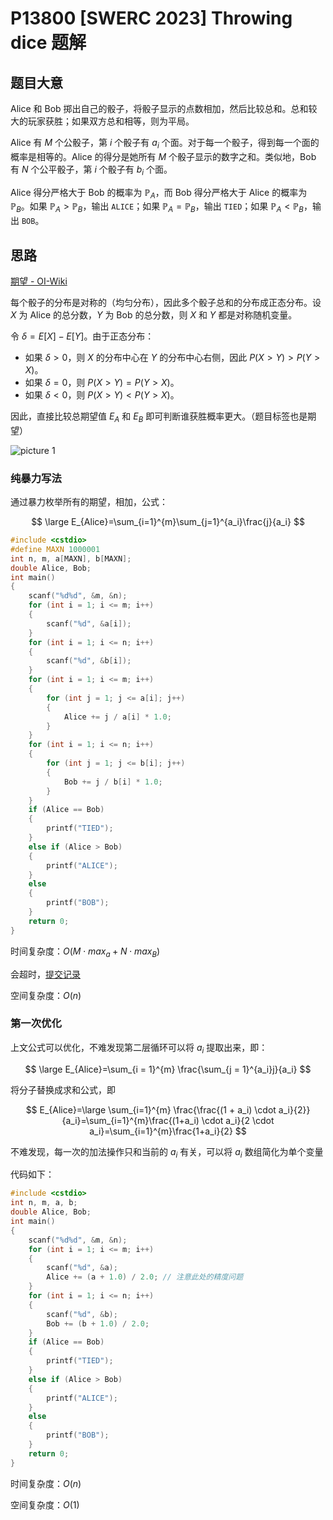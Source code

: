# P13800 [SWERC 2023] Throwing dice 题解

## 题目大意

Alice 和 Bob 掷出自己的骰子，将骰子显示的点数相加，然后比较总和。总和较大的玩家获胜；如果双方总和相等，则为平局。

Alice 有 $M$ 个公骰子，第 $i$ 个骰子有 $a_i$ 个面。对于每一个骰子，得到每一个面的概率是相等的。Alice 的得分是她所有 $M$ 个骰子显示的数字之和。类似地，Bob 有 $N$ 个公平骰子，第 $i$ 个骰子有 $b_i$ 个面。

Alice 得分严格大于 Bob 的概率为 $\mathbb{P}_A$，而 Bob 得分严格大于 Alice 的概率为 $\mathbb{P}_B$。如果 $\mathbb{P}_A > \mathbb{P}_B$，输出 $\texttt{ALICE}$；如果 $\mathbb{P}_A = \mathbb{P}_B$，输出 $\texttt{TIED}$；如果 $\mathbb{P}_A < \mathbb{P}_B$，输出 $\texttt{BOB}$。

## 思路

[期望 - OI-Wiki](https://oi-wiki.org/math/probability/exp-var/#%E6%9C%9F%E6%9C%9B)

每个骰子的分布是对称的（均匀分布），因此多个骰子总和的分布成正态分布。设 $X$ 为 Alice 的总分数，$Y$ 为 Bob 的总分数，则 $X$ 和 $Y$ 都是对称随机变量。

令 $\delta = E[X] - E[Y]$。由于正态分布：

- 如果 $\delta > 0$，则 $X$ 的分布中心在 $Y$ 的分布中心右侧，因此 $P(X > Y) > P(Y > X)$。
- 如果 $\delta = 0$，则 $P(X > Y) = P(Y > X)$。
- 如果 $\delta < 0$，则 $P(X > Y) < P(Y > X)$。

因此，直接比较总期望值 $E_A$ 和 $E_B$ 即可判断谁获胜概率更大。（题目标签也是期望）

![picture 1](https://cdn.luogu.com.cn/upload/image_hosting/jighwuly.png)

### 纯暴力写法

通过暴力枚举所有的期望，相加，公式：

$$
\large E_{Alice}=\sum_{i=1}^{m}\sum_{j=1}^{a_i}\frac{j}{a_i}
$$

```cpp
#include <cstdio>
#define MAXN 1000001
int n, m, a[MAXN], b[MAXN];
double Alice, Bob;
int main()
{
    scanf("%d%d", &m, &n);
    for (int i = 1; i <= m; i++)
    {
        scanf("%d", &a[i]);
    }
    for (int i = 1; i <= n; i++)
    {
        scanf("%d", &b[i]);
    }
    for (int i = 1; i <= m; i++)
    {
        for (int j = 1; j <= a[i]; j++)
        {
            Alice += j / a[i] * 1.0;
        }
    }
    for (int i = 1; i <= n; i++)
    {
        for (int j = 1; j <= b[i]; j++)
        {
            Bob += j / b[i] * 1.0;
        }
    }
    if (Alice == Bob)
    {
        printf("TIED");
    }
    else if (Alice > Bob)
    {
        printf("ALICE");
    }
    else
    {
        printf("BOB");
    }
    return 0;
}
```

时间复杂度：$O(M \cdot max_a +N \cdot max_B)$

会超时，[提交记录](https://www.luogu.com.cn/record/233233391)

空间复杂度：$O(n)$

### 第一次优化

上文公式可以优化，不难发现第二层循环可以将 $a_i$ 提取出来，即：

$$
\large E_{Alice}=\sum_{i = 1}^{m} \frac{\sum_{j = 1}^{a_i}j}{a_i}
$$

将分子替换成求和公式，即

$$
E_{Alice}=\large \sum_{i=1}^{m} \frac{\frac{(1 + a_i) \cdot a_i}{2}}{a_i}=\sum_{i=1}^{m}\frac{(1+a_i) \cdot a_i}{2 \cdot a_i}=\sum_{i=1}^{m}\frac{1+a_i}{2}
$$

不难发现，每一次的加法操作只和当前的 $a_i$ 有关，可以将 $a_i$ 数组简化为单个变量

代码如下：

```cpp
#include <cstdio>
int n, m, a, b;
double Alice, Bob;
int main()
{
    scanf("%d%d", &m, &n);
    for (int i = 1; i <= m; i++)
    {
        scanf("%d", &a);
        Alice += (a + 1.0) / 2.0; // 注意此处的精度问题
    }
    for (int i = 1; i <= n; i++)
    {
        scanf("%d", &b);
        Bob += (b + 1.0) / 2.0;
    }
    if (Alice == Bob)
    {
        printf("TIED");
    }
    else if (Alice > Bob)
    {
        printf("ALICE");
    }
    else
    {
        printf("BOB");
    }
    return 0;
}
```

时间复杂度：$O(n)$

空间复杂度：$O(1)$